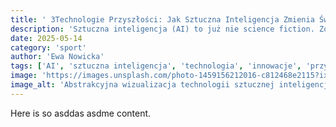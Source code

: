 ```yaml
---
title: ' 3Technologie Przyszłości: Jak Sztuczna Inteligencja Zmienia Świat?'
description: 'Sztuczna inteligencja (AI) to już nie science fiction. Zobacz, jak AI wpływa na medycynę, transport, pracę i codzienne życie, kształtując naszą przyszłość.'
date: 2025-05-14
category: 'sport'
author: 'Ewa Nowicka'
tags: ['AI', 'sztuczna inteligencja', 'technologia', 'innowacje', 'przyszłość', 'machine learning']
image: 'https://images.unsplash.com/photo-1459156212016-c812468e2115?ixlib=rb-4.0.3&ixid=M3wxMjA3fDB8MHxwaG90by1wYWdlfHx8fGVufDB8fHx8fA%3D%3D&auto=format&fit=crop&w=1200&q=80'
image_alt: 'Abstrakcyjna wizualizacja technologii sztucznej inteligencji z połączonymi punktami i liniami'
---
```


Here is so asddas asdme content.